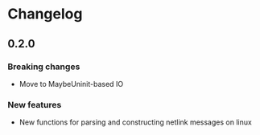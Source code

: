 # Changelog

## 0.2.0

### Breaking changes

- Move to MaybeUninit-based IO

### New features

- New functions for parsing and constructing netlink messages on linux
